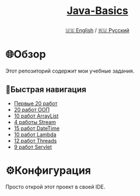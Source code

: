 <h1>
<p align="center">
<a href="https://github.com/GnomeShift/Java-basics" target="_blank" rel="noopener noreferrer">Java-Basics</a>
</p>
</h1>

<p align="center">
 <a href="/README.md">🇺🇸 English</a>
 /
  <a href="/README-ru.md">🇷🇺 Русский</a>
</p>

# 🌐Обзор
Этот репозиторий содержит мои учебные задания.

## 🚀Быстрая навигация
* [Первые 20 работ](Tasks/First20/src)
* [20 работ ООП](Tasks/OOP20/src)
* [10 работ ArrayList](Tasks/ArrayList10/src)
* [4 работы Stream](Tasks/Stream4/src)
* [15 работ DateTime](Tasks/DateTime15/src)
* [10 работ Lambda](Tasks/Lambda10/src)
* [12 работ Threads](Tasks/Threads12/src)
* [9 работ Servlet](Tasks/Servlet9/src)

# ⚙️Конфигурация
Просто открой этот проект в своей IDE.
